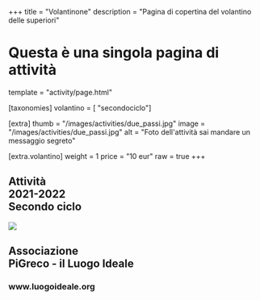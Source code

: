+++
title = "Volantinone"
description = "Pagina di copertina del volantino delle superiori"

# Questa è una singola pagina di attività
template = "activity/page.html"

[taxonomies]
volantino = [ "secondociclo"]

[extra]
thumb = "/images/activities/due_passi.jpg"
image = "/images/activities/due_passi.jpg"
alt = "Foto dell'attività sai mandare un messaggio segreto"

[extra.volantino]
weight = 1
price = "10 eur"
raw = true
+++

<section class="page front-cover">
<h1>Attività<br/>2021-2022 <br/> Secondo ciclo </h1>
<img src="/images/logo.png">
<h2>Associazione<br>PiGreco - il Luogo Ideale</h2>
<h3>www.luogoideale.org</h3>
</section>
